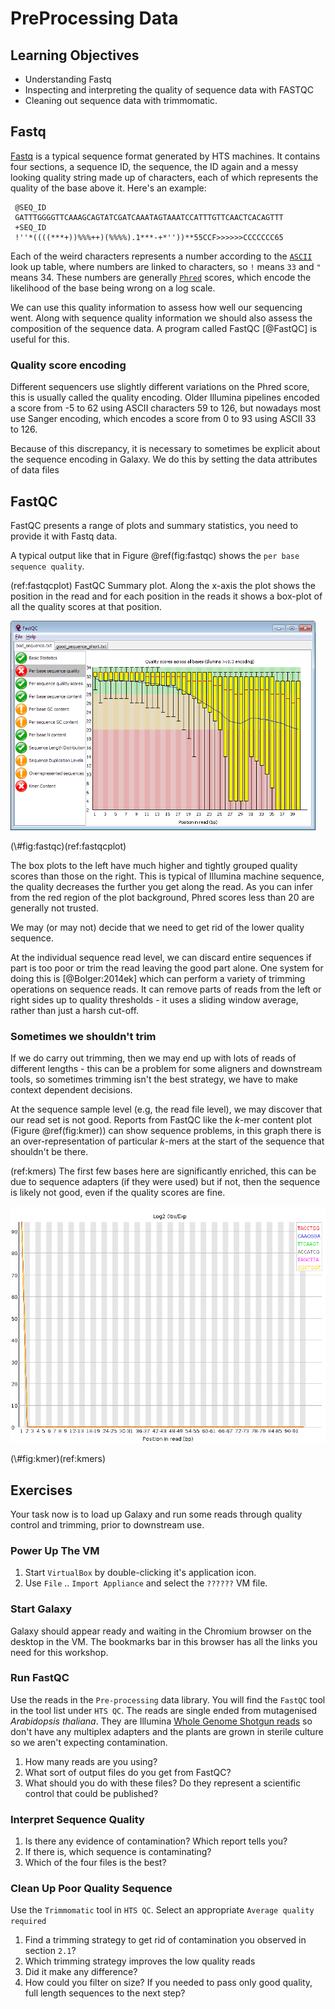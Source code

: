 # PreProcessing Data

## Learning Objectives

  * Understanding Fastq
  * Inspecting and interpreting the quality of sequence data with FASTQC
  * Cleaning out sequence data with trimmomatic.

## Fastq

[Fastq](https://en.wikipedia.org/wiki/FASTQ_format) is a typical sequence format generated by HTS machines. It contains four sections, a sequence ID, the sequence, the ID again and a messy looking quality string made up of characters, each of which represents the quality of the base above it. Here's an example:

``` 
 @SEQ_ID
 GATTTGGGGTTCAAAGCAGTATCGATCAAATAGTAAATCCATTTGTTCAACTCACAGTTT
 +SEQ_ID
 !''*((((***+))%%%++)(%%%%).1***-+*''))**55CCF>>>>>>CCCCCCC65
```

Each of the weird characters represents a number according to the [`ASCII`](https://en.wikipedia.org/wiki/ASCII) look up table, where numbers are linked to characters, so `!` means `33` and `"` means 34. These numbers are generally [`Phred`](https://en.wikipedia.org/wiki/Phred_quality_score) scores, which encode the likelihood of the base being wrong on a log scale.

We can use this quality information to assess how well our sequencing went. Along with sequence quality information we should also assess the composition of the sequence data. A program called FastQC [@FastQC] is useful for this.

### Quality score encoding 

Different sequencers use slightly different variations on the Phred score, this is usually called the quality encoding. Older Illumina pipelines encoded a score from -5 to 62 using ASCII characters 59 to 126, but nowadays most use Sanger encoding, which encodes a score from 0 to 93 using ASCII 33 to 126.

Because of this discrepancy, it is necessary to sometimes be explicit about the sequence encoding in Galaxy. We do this by setting the data attributes of data files

## FastQC

FastQC presents a range of plots and summary statistics, you need to provide it with Fastq data.

A typical output like that in Figure \@ref(fig:fastqc) shows the `per base sequence quality`. 

(ref:fastqcplot) FastQC Summary plot. Along the x-axis the plot shows the position in the read and for each position in the reads it shows a box-plot of all the quality scores at that position. 

<div class="figure">
<img src="assets/fastqc.png" alt="(ref:fastqcplot)" width="488" />
<p class="caption">(\#fig:fastqc)(ref:fastqcplot)</p>
</div>

The box plots to the left have much higher and tightly grouped quality scores than those on the right. This is typical of Illumina machine sequence, the quality decreases the further you get along the read. As you can infer from the red region of the plot background, Phred scores less than 20 are generally not trusted.

We may (or may not) decide that we need to get rid of the lower quality sequence. 

At the individual sequence read level, we can discard entire sequences if part is too poor or trim the read leaving the good part alone. One system for doing this is [@Bolger:2014ek] which can perform a variety of trimming operations on sequence reads.  It can remove parts of reads from the left or right sides up to quality thresholds - it uses a sliding window average, rather than just a harsh cut-off. 

### Sometimes we shouldn't trim

If we do carry out trimming, then we may end up with lots of reads of different lengths - this can be a problem for some aligners and downstream tools, so sometimes trimming isn't the best strategy, we have to make context dependent decisions.

At the sequence sample level (e.g, the read file level), we may discover that our read set is not good. Reports from FastQC like the _k_-mer content plot (Figure \@ref(fig:kmer)) can show sequence problems, in this graph there is an over-representation of particular _k_-mers at the start of the sequence that shouldn't be there.

(ref:kmers) The first few bases here are significantly enriched, this can be due to sequence adapters (if they were used) but if not, then the sequence is likely not good, even if the quality scores are fine.

<div class="figure">
<img src="assets/kmer_content.png" alt="(ref:kmers)" width="512" />
<p class="caption">(\#fig:kmer)(ref:kmers)</p>
</div>

## Exercises

Your task now is to load up Galaxy and run some reads through quality control and trimming, prior to downstream use.
  
### Power Up The VM

  1. Start  `VirtualBox` by double-clicking it's application icon.
  2. Use `File` .. `Import Appliance` and select the `??????` VM file.

### Start Galaxy

Galaxy should appear ready and waiting in the Chromium browser on the desktop in the VM. The bookmarks bar in this browser has all the links you need for this workshop.

### Run FastQC

Use the reads in the `Pre-processing` data library. You will find the `FastQC` tool in the tool list under `HTS QC`.
The reads are single ended from mutagenised _Arabidopsis thaliana_. They are Illumina [Whole Genome Shotgun reads](https://en.wikipedia.org/wiki/Shotgun_sequencing) so don't have any multiplex adapters and the plants are grown in sterile culture so we aren't expecting contamination.

 1. How many reads are you using?
 2. What sort of output files do you get from FastQC?
 3. What should you do with these files? Do they represent a scientific control that could be published?

### Interpret Sequence Quality

 1. Is there any evidence of contamination? Which report tells you?
 2. If there is, which sequence is contaminating?
 3. Which of the four files is the best?

### Clean Up Poor Quality Sequence

Use the `Trimmomatic` tool in `HTS QC`. Select an appropriate `Average quality required`

 1. Find a trimming strategy to get rid of contamination you observed in section `2.1`?
 2. Which trimming strategy improves the low quality reads
 3. Did it make any difference?
 4. How could you filter on size? If you needed to pass only good quality, full length sequences to the next step?
